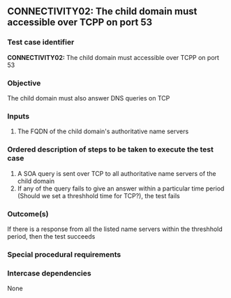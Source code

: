 ## CONNECTIVITY02: The child domain must accessible over TCPP on port 53

### Test case identifier
**CONNECTIVITY02:**  The child domain must accessible over TCPP on port 53

### Objective
The child domain must also answer DNS queries on TCP

### Inputs
1. The FQDN of the child domain's authoritative name servers

### Ordered description of steps to be taken to execute the test case
1. A SOA query is sent over TCP to all authoritative name servers of the child domain
2. If any of the query fails to give an answer within a particular time period (Should we set a threshhold time for TCP?), the test fails


### Outcome(s)
If there is a response from all the listed name servers within the threshhold period, then the test succeeds
### Special procedural requirements

### Intercase dependencies
None
